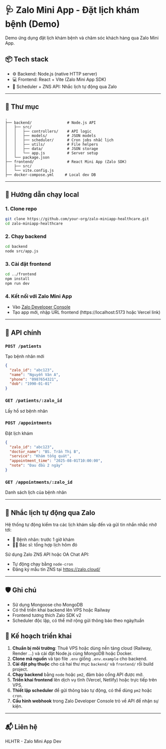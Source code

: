 # 🩺 Zalo Mini App - Đặt lịch khám bệnh (Demo)

Demo ứng dụng đặt lịch khám bệnh và chăm sóc khách hàng qua Zalo Mini App.

## 📦 Tech stack
 - ⚙️ Backend: Node.js (native HTTP server)
- 💻 Frontend: React + Vite (Zalo Mini App SDK)
- 🔔 Scheduler + ZNS API: Nhắc lịch tự động qua Zalo

---

## 📁 Thư mục

```
.
├── backend/                # Node.js API
│   ├── src/
│   │   ├── controllers/    # API logic
│   │   ├── models/         # JSON models
│   │   ├── scheduler/      # Cron jobs nhắc lịch
│   │   ├── utils/          # File helpers
│   │   ├── data/           # JSON storage
│   │   └── app.js          # Server setup
│   └── package.json
├── frontend/               # React Mini App (Zalo SDK)
│   ├── src/
│   └── vite.config.js
├── docker-compose.yml     # Local dev DB
```

---

## 🚀 Hướng dẫn chạy local

### 1. Clone repo
```bash
git clone https://github.com/your-org/zalo-miniapp-healthcare.git
cd zalo-miniapp-healthcare
```

### 2. Chạy backend
```bash
cd backend
node src/app.js
```

### 3. Cài đặt frontend
```bash
cd ../frontend
npm install
npm run dev
```

### 4. Kết nối với Zalo Mini App
- Vào [Zalo Developer Console](https://developers.zalo.me/miniapp)
- Tạo app mới, nhập URL frontend (https://localhost:5173 hoặc Vercel link)

---

## 🔌 API chính

### `POST /patients`
Tạo bệnh nhân mới
```json
{
  "zalo_id": "abc123",
  "name": "Nguyễn Văn A",
  "phone": "0987654321",
  "dob": "1990-01-01"
}
```

### `GET /patients/:zalo_id`
Lấy hồ sơ bệnh nhân

### `POST /appointments`
Đặt lịch khám
```json
{
  "zalo_id": "abc123",
  "doctor_name": "BS. Trần Thị B",
  "service": "Khám tổng quát",
  "appointment_time": "2025-08-01T10:00:00",
  "note": "Đau đầu 2 ngày"
}
```

### `GET /appointments/:zalo_id`
Danh sách lịch của bệnh nhân

---

## 🔔 Nhắc lịch tự động qua Zalo

Hệ thống tự động kiểm tra các lịch khám sắp đến và gửi tin nhắn nhắc nhở tới:
- 📩 Bệnh nhân: trước 1 giờ khám
- 👨‍⚕️ Bác sĩ: tổng hợp lịch hôm đó

Sử dụng Zalo ZNS API hoặc OA Chat API:
- Tự động chạy bằng `node-cron`
- Đăng ký mẫu tin ZNS tại https://zalo.cloud/

---

## 🛡️ Ghi chú
- Sử dụng Mongoose cho MongoDB
- Có thể triển khai backend lên VPS hoặc Railway
- Frontend tương thích Zalo SDK v2
- Scheduler độc lập, có thể mở rộng gửi thông báo theo ngày/tuần

## 🚀 Kế hoạch triển khai

1. **Chuẩn bị môi trường**: Thuê VPS hoặc dùng nền tảng cloud (Railway, Render ...)
   và cài đặt Node.js cùng MongoDB hoặc Docker.
2. **Clone mã nguồn** và tạo file `.env` giống `.env.example` cho backend.
3. **Cài đặt phụ thuộc** cho cả hai thư mục `backend/` và `frontend/` rồi build project.
4. **Chạy backend** bằng `node` hoặc `pm2`, đảm bảo cổng API được mở.
5. **Triển khai frontend** lên dịch vụ tĩnh (Vercel, Netlify) hoặc trực tiếp trên VPS.
6. **Thiết lập scheduler** để gửi thông báo tự động, có thể dùng `pm2` hoặc `cron`.
7. **Cấu hình webhook** trong Zalo Developer Console trỏ về API để nhận sự kiện.

---

## 📬 Liên hệ
HLHTR - Zalo Mini App Dev
